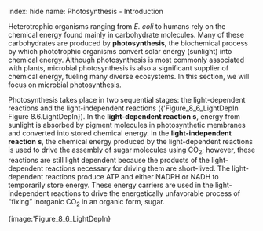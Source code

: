 index: hide
name: Photosynthesis - Introduction

Heterotrophic organisms ranging from  *E. coli* to humans rely on the chemical energy found mainly in carbohydrate molecules. Many of these carbohydrates are produced by  **photosynthesis**, the biochemical process by which phototrophic organisms convert solar energy (sunlight) into chemical energy. Although photosynthesis is most commonly associated with plants, microbial photosynthesis is also a significant supplier of chemical energy, fueling many diverse ecosystems. In this section, we will focus on microbial photosynthesis.

Photosynthesis takes place in two sequential stages: the light-dependent reactions and the light-independent reactions ({'Figure_8_6_LightDepIn Figure 8.6.LightDepIn}). In the  **light-dependent reaction** **s**, energy from sunlight is absorbed by pigment molecules in photosynthetic membranes and converted into stored chemical energy. In the  **light-independent reaction** **s**, the chemical energy produced by the light-dependent reactions is used to drive the assembly of sugar molecules using CO<sub>2</sub>; however, these reactions are still light dependent because the products of the light-dependent reactions necessary for driving them are short-lived. The light-dependent reactions produce ATP and either NADPH or NADH to temporarily store energy. These energy carriers are used in the light-independent reactions to drive the energetically unfavorable process of “fixing” inorganic CO<sub>2</sub> in an organic form, sugar.


{image:'Figure_8_6_LightDepIn}
        
